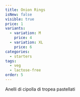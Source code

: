```yaml
---
title: Onion Rings
isNew: false
visible: true
price: 1
variants:
  - variation: M
    price: 4
  - variation: XL
    price: 6
categories:
  - starters
tags:
  - veg
  - lactose-free
order: 5
---
```


Anelli di cipolla di tropea pastellati
